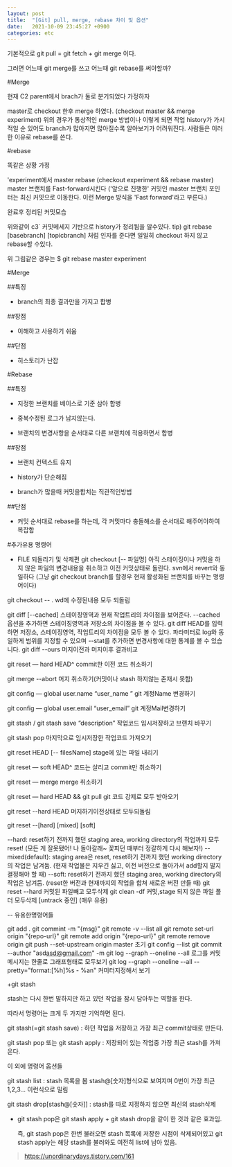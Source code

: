 ```yaml
---
layout: post
title:  "[Git] pull, merge, rebase 차이 및 옵션"
date:   2021-10-09 23:45:27 +0900
categories: etc 
---
```

기본적으로 git pull = git fetch + git merge 이다.

그러면 어느때 git merge를 쓰고 어느때 git rebase를 써야할까?



#Merge


현재 C2 parent에서 brach가 둘로 분기되었다 가정하자

master로 checkout 한후 merge 하였다. (checkout master && merge experiment)
위의 경우가 통상적인 merge 방법이나 이렇게 되면 작업 history가 가시적일 순 있어도 branch가 많아지면 많아질수록 알아보기가 어려워진다. 사람들은 이러한 이유로 rebase를 쓴다.



#rebase


똑같은 상황 가정





'experiment에서 master rebase (checkout experiment && rebase master)
master 브랜치를 Fast-forward시킨다 ('앞으로 진행한' 커밋인 master 브랜치 포인터는 최신 커밋으로 이동한다. 이런 Merge 방식을 'Fast forward'라고 부른다.)




완료후 정리된 커밋모습


위와같이 c3` 커밋메세지 기반으로 history가 정리됨을 알수있다.
tip) git rebase [basebranch] [topicbranch] 처럼 인자를 준다면 일일히 checkout 하지 않고 rebase할 수있다.

위 그림같은 경우는
$ git rebase master experiment




#Merge

##특징

-  branch의 최종 결과만을 가지고 합병

##장점

- 이해하고 사용하기 쉬움

##단점

- 히스토리가 난잡


#Rebase

##특징

- 지정한 브랜치를 베이스로 기준 삼아 합병

- 중복수정된 로그가 남지않는다.

- 브랜치의 변경사항을 순서대로 다른 브랜치에 적용하면서 합병


##장점

- 브랜치 컨텍스트 유지

- history가 단순해짐

- branch가 많을때 커밋을합치는 직관적인방법

##단점
- 커밋 순서대로 rebase를 하는데, 각 커밋마다 충돌해소를 순서대로 해주어야하여 복잡함


#추가유용 명령어
- FILE 되돌리기 및 삭제편
  git checkout [-- 파일명]
  아직 스테이징이나 커밋을 하지 않은 파일의 변경내용을 취소하고 이전 커밋상태로 돌린다. svn에서 revert와 동일하다 (그냥 git checkout branch를 할경우 현재 활성화된 브랜치를 바꾸는 명령어이다)

git checkout -- . wd에 수정된내용 모두 되돌림

git diff [--cached]
스테이징영역과 현재 작업트리의 차이점을 뵤어준다. --cached 옵션을 추가하면 스테이징영역과 저장소의 차이점을 볼 수 있다. git diff HEAD를 입력하면 저장소, 스테이징영역, 작업트리의 차이점을 모두 볼 수 있다. 파라미터로 log와 동일하게 범위를 지정할 수 있으며 --stat를 추가하면 변경사항에 대한 통계를 볼 수 있습니다.
git diff --ours 머지이전과 머지이후 결과비교

git reset — hard HEAD^
commit한 이전 코드 취소하기

git merge --abort 머지 취소하기(커밋이나 stash 하지않는 존재시 못함)

git config — global user.name “user_name ”
git 계정Name 변경하기

git config — global user.email “user_email”
git 계정Mail변경하기

git stash / git stash save “description”
작업코드 임시저장하고 브랜치 바꾸기

git stash pop
마지막으로 임시저장한 작업코드 가져오기

git reset HEAD [-- filesName] stage에 있는 파일 내리기

git reset — soft HEAD^
코드는 살리고 commit만 취소하기


git reset — merge
merge 취소하기


git reset — hard HEAD && git pull  git 코드 강제로 모두 받아오기

git reset --hard HEAD 머지하기이전상태로 모두되돌림

git reset --[hard] [mixed] [soft]

--hard: reset하기 전까지 했던 staging area, working directory의 작업까지 모두 reset!
(모든 게 잘못됐어! 나 돌아갈래~ 꽃피던 때부터 정갈하게 다시 해보자!)
--mixed(default): staging area은 reset, reset하기 전까지 했던 working directory의 작업은 남겨둠.
(현재 작업물은 지우긴 싫고, 이전 버전으로 돌아가서 add할지 말지 결정해야 할 때)
--soft: reset하기 전까지 했던 staging area, working directory의 작업은 남겨둠.
(reset한 버전과 현재까지의 작업을 합쳐 새로운 버전 만들 때)
git reset --hard 커밋된 파일빼고 모두삭제
git clean -df 커밋,stage 되지 않은 파일 폴더 모두삭제 [untrack 중인] (매우 유용)



-- 유용한명령어들

git add .
git commint -m "{msg}"
git remote -v  --list all
git remote set-url origin "{repo-url}"
git remote add origin "{repo-url}"
git remote remove origin
git push --set-upstream origin master 초기
git config --list
git commit --author "asd<asd@gmail.com>" -m
git log --graph --oneline --all  로그를 커밋메시지는 한줄로 그래프형태로 모두보기
git log --graph --oneline --all --pretty="format:[%h]%s - %an" 커미터지정해서 보기

+git stash

stash는 다시 한번 말하지만 하고 있던 작업을 잠시 담아두는 역할을 한다.

따라서 명령어는 크게 두 가지만 기억하면 된다.

git stash(=git stash save) : 하던 작업을 저장하고 가장 최근 commit상태로 만든다.

git stash pop 또는 git stash apply : 저장되어 있는 작업중 가장 최근 stash를 가져온다.

이 외에 명령어 옵션들

git stash list : stash 목록을 봄 stash@[숫자]형식으로 보여지며 0번이 가장 최근 1,2,3... 이런식으로 밀림

git stash drop[stash@[숫자]] : stash를 따로 지정하지 않으면 최신의 stash삭제

* git stash pop은 git stash apply + git stash drop을 같이 한 것과 같은 효과임.

  즉, git stash pop은 한번 불러오면 stash 목록에 저장한 시점이 삭제되어있고 git stash apply는 해당 stash를 불러와도 여전히 list에 남아 있음.



>https://unordinarydays.tistory.com/161